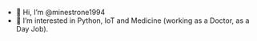 - 👋 Hi, I’m @minestrone1994
- 👀 I’m interested in Python, IoT and Medicine (working as a Doctor, as a Day Job). 


<!---
minestrone1994/minestrone1994 is a ✨ special ✨ repository because its `README.md` (this file) appears on your GitHub profile.
You can click the Preview link to take a look at your changes.
--->
